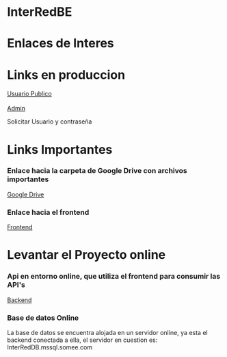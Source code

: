 # InterRedBE

# Enlaces de Interes

# Links en produccion
<a href="https://inter-red-fe.vercel.app">Usuario Publico</a> 
<br></br>
<a href="https://inter-red-fe.vercel.app/login">Admin</a> <p>Solicitar Usuario y contraseña</p>

# Links Importantes
<h3>Enlace hacia la carpeta de Google Drive con archivos importantes</h3>
<a href="https://drive.google.com/drive/folders/1OugaCjQvwLq1EpyTLwinGOVF-A8pCkMe?usp=sharing">Google Drive</a>

<h3>Enlace hacia el frontend</h3>
<a href="https://github.com/ProgramacionIIIGrupo3/InterRedFE">Frontend</a>

# Levantar el Proyecto online
<h3>Api en entorno online, que utiliza el frontend para consumir las API's</h3>
<a href="http://www.interred.somee.com">Backend</a>

<h3>Base de datos Online</h3>
<p>La base de datos se encuentra alojada en un servidor online, ya esta el backend conectada a ella, el servidor en cuestion es: InterRedDB.mssql.somee.com</p>
